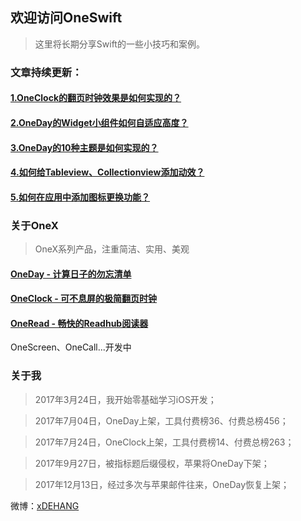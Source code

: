 ## 欢迎访问OneSwift

> 这里将长期分享Swift的一些小技巧和案例。


### 文章持续更新：

####  [1.OneClock的翻页时钟效果是如何实现的？](/1.OneClock的翻页时钟效果是如何实现的.md)

####  [2.OneDay的Widget小组件如何自适应高度？](/2.OneDay的Widget小组件如何自适应高度.md)

####  [3.OneDay的10种主题是如何实现的？](/3.OneDay的10种主题是如何实现的.md)

####  [4.如何给Tableview、Collectionview添加动效？](/4.如何给Tableview、Collectionview添加动效.md)

####  [5.如何在应用中添加图标更换功能？](/5.如何在应用中添加图标更换功能.md)



### 关于OneX
> OneX系列产品，注重简洁、实用、美观

#### [OneDay - 计算日子的勿忘清单](https://itunes.apple.com/cn/app/id1250290965)
#### [OneClock - 可不息屏的极简翻页时钟](https://itunes.apple.com/cn/app/id1257395357)
#### [OneRead - 畅快的Readhub阅读器](https://jinshuju.net/f/syQKg5)

OneScreen、OneCall...开发中


### 关于我

> 2017年3月24日，我开始零基础学习iOS开发；

> 2017年7月04日，OneDay上架，工具付费榜36、付费总榜456；

> 2017年7月24日，OneClock上架，工具付费榜14、付费总榜263；

> 2017年9月27日，被指标题后缀侵权，苹果将OneDay下架；

> 2017年12月13日，经过多次与苹果邮件往来，OneDay恢复上架；


微博：[xDEHANG](https://weibo.com/bujidehang)
